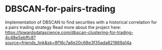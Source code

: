 # DBSCAN-for-pairs-trading
Implementation of DBSCAN to find securities with a historical correlation for a pairs trading strategy
Read more about the project here: https://towardsdatascience.com/dbscan-clustering-for-trading-4c48e5ebffc8?source=friends_link&sk=8f16c7a6e20c68e3f35ada821869a14a
